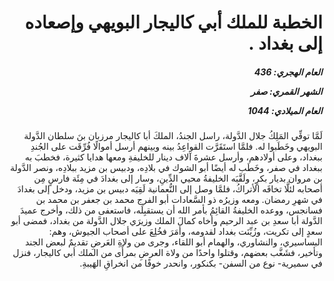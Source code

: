 <h1 dir="rtl">الخطبة للملك أبي كاليجار البويهي وإصعاده إلى بغداد .</h1>

<h5 dir="rtl">العام الهجري:  436

الشهر القمري: صفر

العام الميلادي: 1044</h5>

<p dir="rtl">لَمَّا توفِّي المَلِكُ جلال الدَّولة، راسل الجندُ، الملكَ أبا كاليجار مرزبان بنَ سلطان الدَّولة البويهي وخَطَبوا له. فلمَّا استَقَرَّت القواعِدُ بينه وبينهم أرسل أموالًا فُرِّقَت على الجُندِ ببغداد، وعلى أولادهم، وأرسل عشرةَ آلاف دينار للخليفةِ ومعها هدايا كثيرة، فخطبَ به ببغداد في صفر، وخَطَب له أيضًا أبو الشوك في بلادِه، ودبيس بن مزيد ببلادِه، ونصر الدَّولة بن مروان بديار بكرٍ، ولَقَّبَه الخليفةُ محيي الدِّينِ، وسار إلى بغدادَ في مِئَة فارسٍ مِن أصحابه لئلَّا تخافَه الأتراكُ، فلمَّا وصل إلى النُّعمانية لَقِيَه دبيس بن مزيد، ودخل إلى بغدادَ في شهرِ رمضان. ومعه وزيرُه ذو السَّعادات أبو الفرج محمد بن جعفر بن محمد بن فسانجس، ووعده الخليفةُ القائِمُ بأمر الله أن يستقبِلَه، فاستعفى من ذلك، وأخرج عميدَ الدَّولة أبا سعدِ بن عبد الرحيم وأخاه كمالَ الملك وزيرَي جلال الدَّولة من بغداد، فمضى أبو سعدٍ إلى تكريت، وزُيِّنَت بغداد لقدومه، وأمَرَ فخُلِعَ على أصحاب الجيوش، وهم: البساسيري، والنشاوري، والهمام أبو اللقاء، وجرى من ولاةِ العَرضِ تقديمٌ لبعض الجند وتأخير، فشَغَّب بعضهم، وقتلوا واحدًا من ولاة العرضِ بمرأًى من الملك أبي كاليجار، فنزل في سميرية- نوع من السفن- بكنكور، وانحدر خوفًا من انخراقِ الهَيبةِ.</p></br>
